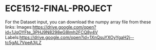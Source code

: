# ECE1512-FINAL-PROJECT
For the Dataset input, you can download the numpy array file from these links:
Images:https://drive.google.com/open?id=1JqOYFte_3PHJ9N8298eG8Imh2FCQ8y4V
Labels:https://drive.google.com/open?id=1XnQsuYXOyYgaH2j--tc5gAL7VpeA3jLZ

